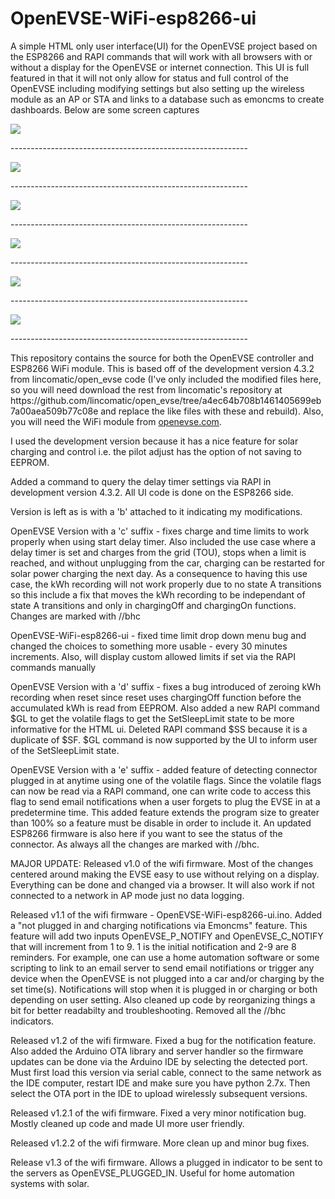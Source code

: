 # OpenEVSE-WiFi-esp8266-ui
<P>A simple HTML only user interface(UI) for the OpenEVSE project based on the ESP8266 and RAPI commands that will work with all browsers with or without a display for the OpenEVSE or internet connection.  This UI is full featured in that it will not only allow for status and full control of the OpenEVSE including modifying settings but also setting up the wireless module as an AP or STA and links to a database such as emoncms to create dashboards.  Below are some screen captures</P>
<p><img src="https://github.com/Energybrain/openevse-wifi-ui/blob/master/Home.jpeg">
<p>-----------------------------------------------------------
<p><img src="https://github.com/Energybrain/openevse-wifi-ui/blob/master/Advanced.jpeg">
<p>-----------------------------------------------------------
<p><img src="https://github.com/Energybrain/openevse-wifi-ui/blob/master/Wifi_config.jpeg">
<p>-----------------------------------------------------------
<p><img src="https://github.com/Energybrain/openevse-wifi-ui/blob/master/Send_rapi.jpeg">
<p>-----------------------------------------------------------
<p><img src="https://github.com/Energybrain/openevse-wifi-ui/blob/master/Set_date_time.jpeg">
<p>-----------------------------------------------------------
<p><img src="https://github.com/Energybrain/openevse-wifi-ui/blob/master/Set_delay_timer.jpeg">
<p>-----------------------------------------------------------
<P>This repository contains the source for both the OpenEVSE controller and ESP8266 WiFi module.  This is based off of the development version 4.3.2 from lincomatic/open_evse code (I've only included the modified files here, so you will need download the rest from lincomatic's repository at https://github.com/lincomatic/open_evse/tree/a4ec64b708b1461405699eb7a00aea509b77c08e and replace the like files with these and rebuild).  Also, you will need the WiFi module from <a href="http://openevse.com">openevse.com</a>.</P>
<P>I used the development version because it has a nice feature for solar charging and control i.e. the pilot adjust has the option of not saving to EEPROM.</P>
<P>Added a command to query the delay timer settings via RAPI in development version 4.3.2.  All UI code is done on the ESP8266 side.</P>
<P>Version is left as is with a 'b' attached to it indicating my modifications. </P>
<P>OpenEVSE Version with a 'c' suffix - fixes charge and time limits to work properly when using start delay timer.  Also included the use case where a delay timer is set and charges from the grid (TOU), stops when a limit is reached, and without unplugging from the car, charging can be restarted for solar power charging the next day.  As a consequence to having this use case, the kWh recording will not work properly due to no state A transitions so this include a fix that moves the kWh recording to be independant of state A transitions and only in chargingOff and chargingOn functions. Changes are marked with //bhc </P>
<P>OpenEVSE-WiFi-esp8266-ui - fixed time limit drop down menu bug and changed the choices to something more usable - every 30 minutes increments.  Also, will display custom allowed limits if set via the RAPI commands manually</P>
<P>OpenEVSE Version with a 'd' suffix - fixes a bug introduced of zeroing kWh recording when reset since reset uses chargingOff function before the accumulated kWh is read from EEPROM.  Also added a new RAPI command $GL to get the volatile flags to get the SetSleepLimit state to be more informative for the HTML ui.  Deleted RAPI command $SS because it is a duplicate of $SF.  $GL command is now supported by the UI to inform user of the SetSleepLimit state.</P>
<P>OpenEVSE Version with a 'e' suffix - added feature of detecting connector plugged in at anytime using one of the volatile flags.  Since the volatile flags can now be read via a RAPI command, one can write code to access this flag to send email notifications when a user forgets to plug the EVSE in at a predetermine time.  This added feature extends the program size to greater than 100% so a feature must be disable in order to include it. An updated ESP8266 firmware is also here if you want to see the status of the connector.  As always all the changes are marked with //bhc.</P>
<P>MAJOR UPDATE: Released v1.0 of the wifi firmware.  Most of the changes centered around making the EVSE easy to use without relying on a display.  Everything can be done and changed via a browser.  It will also work if not connected to a network in AP mode just no data logging.</P>
<P>Released v1.1 of the wifi firmware - OpenEVSE-WiFi-esp8266-ui.ino.  Added a "not plugged in and charging notifications via Emoncms" feature.   This feature will add two inputs OpenEVSE_P_NOTIFY and OpenEVSE_C_NOTIFY that will increment from 1 to 9.  1 is the initial notification and 2-9 are 8 reminders.  For example, one can use a home automation software or some scripting to link to an email server to send email notifiations or trigger any device when the OpenEVSE is not plugged into a car and/or charging by the set time(s).  Notifications will stop when it is plugged in or charging or both depending on user setting.  Also cleaned up code by reorganizing things a bit for better readabilty and troubleshooting.  Removed all the //bhc indicators.</P>
<p>Released v1.2 of the wifi firmware. Fixed a bug for the notification feature.  Also added the Arduino OTA library and server handler so the firmware updates can be done via the Arduino IDE by selecting the detected port.  Must first load this version via serial cable, connect to the same network as the IDE computer, restart IDE and make sure you have python 2.7x. Then select the OTA port in the IDE to upload wirelessly subsequent versions.</p>
<p>Released v1.2.1 of the wifi firmware.  Fixed a very minor notification bug.  Mostly cleaned up code and made UI more user friendly.</p>
<p>Released v1.2.2 of the wifi firmware.  More clean up and minor bug fixes.</p>
<p>Release v1.3 of the wifi firmware.  Allows a plugged in indicator to be sent to the servers as OpenEVSE_PLUGGED_IN.  Useful for home automation systems with solar.</p>

